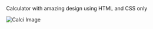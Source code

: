 Calculator with amazing design using HTML and CSS only

![Calci Image]((./readme%20Images/calci.png))
